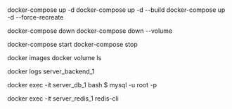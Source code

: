 #
#
#

docker-compose up -d 
docker-compose up -d --build
docker-compose up -d --force-recreate

docker-compose down 
docker-compose down --volume

docker-compose start 
docker-compose stop

docker images
docker volume ls  

docker logs server_backend_1 

docker exec -it server_db_1 bash
$ mysql -u root -p

docker exec -it server_redis_1 redis-cli

